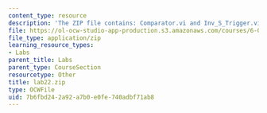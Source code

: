 ```yaml
---
content_type: resource
description: 'The ZIP file contains: Comparator.vi and Inv_S_Trigger.vi.'
file: https://ol-ocw-studio-app-production.s3.amazonaws.com/courses/6-071j-introduction-to-electronics-signals-and-measurement-spring-2006/7b6fbd242a92a7b0e0fe740adbf71ab8_lab22.zip
file_type: application/zip
learning_resource_types:
- Labs
parent_title: Labs
parent_type: CourseSection
resourcetype: Other
title: lab22.zip
type: OCWFile
uid: 7b6fbd24-2a92-a7b0-e0fe-740adbf71ab8
---
```

